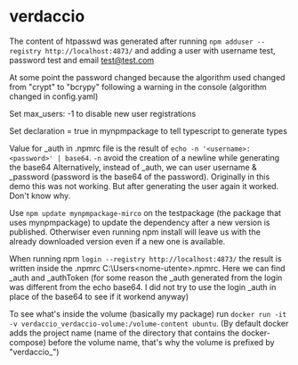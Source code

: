 # verdaccio

The content of htpasswd was generated after running `npm adduser --registry http://localhost:4873/` and adding a user with username test, password test and email test@test.com

At some point the password changed because the algorithm used changed from "crypt" to "bcrypy" following a warning in the console (algorithm changed in config.yaml)

Set max_users: -1 to disable new user registrations

Set declaration = true in mynpmpackage to tell typescript to generate types

Value for \_auth in .npmrc file is the result of `echo -n '<username>:<password>' | base64`. `-n` avoid the creation of a newline while generating the base64
Alternatively, instead of \_auth, we can user username & \_password (password is the base64 of the password). Originally in this demo this was not working. But after generating the user again it worked. Don't know why.

Use `npm update mynpmpackage-mirco` on the testpackage (the package that uses mynpmpackage) to update the dependency after a new version is published. Otherwiser even running npm install will leave us with the already downloaded version even if a new one is available.

When running npm `login --registry http://localhost:4873/` the result is written inside the .npmrc C:\Users\<nome-utente>\.npmrc.
Here we can find \_auth and \_authToken (for some reason the \_auth generated from the login was different from the echo base64. I did not try to use the login \_auth in place of the base64 to see if it workend anyway)

To see what's inside the volume (basically my package) run `docker run -it -v verdaccio_verdaccio-volume:/volume-content ubuntu`. (By default docker adds the project name (name of the directory that contains the docker-compose) before the volume name, that's why the volume is prefixed by "verdaccio\_")
